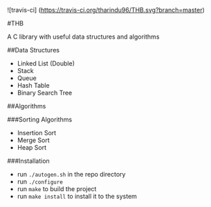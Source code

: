 ![travis-ci]
(https://travis-ci.org/tharindu96/THB.svg?branch=master)

#THB

A C library with useful data structures and algorithms

##Data Structures

- Linked List (Double)
- Stack
- Queue
- Hash Table
- Binary Search Tree

##Algorithms

###Sorting Algorithms

- Insertion Sort
- Merge Sort
- Heap Sort

###Installation

- run `./autogen.sh` in the repo directory
- run `./configure`
- run `make` to build the project
- run `make install` to install it to the system

